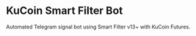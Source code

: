 # KuCoin Smart Filter Bot
Automated Telegram signal bot using Smart Filter v13+ with KuCoin Futures.